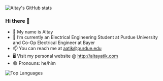 ![Altay's GitHub stats](https://github-readme-stats.vercel.app/api?username=altayatik&theme=tokyonight&show_icons=true&count_private=true)
### Hi there 👋

- 🔭 My name is Altay
- 🌱 I’m currently an Electrical Engineering Student at Purdue University and Co-Op Electrical Engineer at Bayer
- 📫 You can reach me at aatik@purdue.edu
- 🖥 Visit my personal website @ http://altayatik.com
- 😄 Pronouns: he/him


![Top Languages](https://github-readme-stats.vercel.app/api/top-langs/?username=altayatik&theme=tokyonight&layout=compact&count_private=true)
